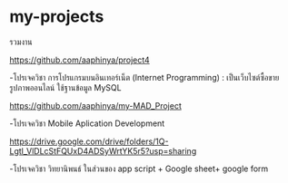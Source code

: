 # my-projects
รวมงาน

https://github.com/aaphinya/project4

-โปรเจควิชา การโปรแกรมบนอินเทอร์เน็ต (Internet Programming) : เป็นเว็บไซต์ซื้อขายรูปภาพออนไลน์ ใช้ฐานข้อมูล MySQL

https://github.com/aaphinya/my-MAD_Project

-โปรเจควิชา Mobile Aplication Development 


https://drive.google.com/drive/folders/1Q-Lgtl_VlDLcStFQUxD4ADSyWrtYK5r5?usp=sharing

-โปรเจควิชา วิทยานิพนธ์ ในส่วนของ app script + Google sheet+ google form 
